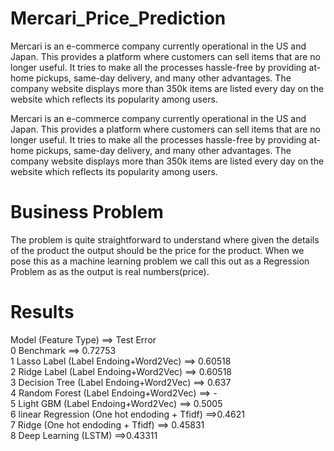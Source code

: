 # Mercari_Price_Prediction
Mercari is an e-commerce company currently operational in the US and Japan. This provides a platform where customers can sell items that are no longer useful. It tries to make all the processes hassle-free by providing at-home pickups, same-day delivery, and many other advantages. The company website displays more than 350k items are listed every day on the website which reflects its popularity among users.

Mercari is an e-commerce company currently operational in the US and Japan. This provides a platform where customers can sell items that are no longer useful. It tries to make all the processes hassle-free by providing at-home pickups, same-day delivery, and many other advantages. The company website displays more than 350k items are listed every day on the website which reflects its popularity among users.

# Business Problem

The problem is quite straightforward to understand where given the details of the product the output should be the price for the product. When we pose this as a machine learning problem we call this out as a Regression Problem as as the output is real numbers(price).

# Results

 Model (Feature Type)	==> Test Error<br />
 0	Benchmark	==>	0.72753 <br />
 1	Lasso	Label (Label Endoing+Word2Vec)	==>	0.60518 <br />
 2	Ridge	Label (Label Endoing+Word2Vec) ==>	0.60518 <br />
 3	Decision Tree	 (Label Endoing+Word2Vec) ==>	0.637 <br />
 4	Random Forest (Label Endoing+Word2Vec)	==>	- <br />
 5	Light GBM	(Label Endoing+Word2Vec) ==>	0.5005 <br />
 6	linear Regression	(One hot endoding + Tfidf) ==>0.4621 <br />
 7	Ridge	(One hot endoding + Tfidf)	==>	0.45831 <br />
 8	Deep Learning (LSTM)	==>0.43311 <br />




